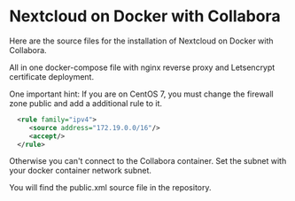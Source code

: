 # Nextcloud on Docker with Collabora
Here are the source files for the installation of Nextcloud on Docker with Collabora. 

All in one docker-compose file with nginx reverse proxy and Letsencrypt certificate deployment. 

One important hint: If you are on CentOS 7, you must change the firewall zone public and add a additional rule to it.

```xml
  <rule family="ipv4">
     <source address="172.19.0.0/16"/>
     <accept/>
  </rule>
```

Otherwise you can't connect to the Collabora container. Set the subnet with your docker container network subnet. 

You will find the public.xml source file in the repository.